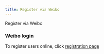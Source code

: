 ```yaml
---
title: Register via Weibo
---
```

Register via Weibo

###  Weibo login 
To register users online, click [registration page](https://www.freedgo.com/register.html "Online Drawing registration")